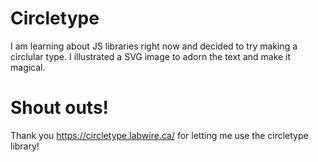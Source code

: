 # Circletype
I am learning about JS libraries right now and decided to try making a circlular type. I illustrated a SVG image to adorn the text and make it magical.

# Shout outs!
Thank you https://circletype.labwire.ca/ for letting me use the circletype library!
